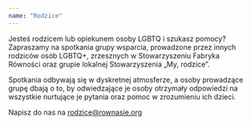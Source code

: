 ```yaml
---
name: "Rodzice"
---
```


Jesteś rodzicem lub opiekunem osoby LGBTQ i szukasz pomocy? Zapraszamy na spotkania grupy wsparcia, prowadzone przez innych rodziców osób LGBTQ+, zrzesznych w Stowarzyszeniu Fabryka Równości oraz grupie lokalnej Stowarzyszenia „My, rodzice”.

Spotkania odbywają się w dyskretnej atmosferze, a osoby prowadzące grupę dbają o to, by odwiedzające je osoby otrzymały odpowiedzi na wszystkie nurtujące je pytania oraz pomoc w zrozumieniu ich dzieci.

Napisz do nas na rodzice@rownasie.org
